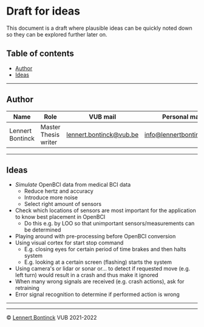 # Draft for ideas

This document is a draft where plausible ideas can be quickly noted down so they can be explored further later on.

## Table of contents

- [Author](#author)
- [Ideas](#ideas)


<hr>


## Author

| Name             | Role                 | VUB mail                                                  | Personal mail                                               |
| ---------------- | -------------------- | --------------------------------------------------------- | ----------------------------------------------------------- |
| Lennert Bontinck | Master Thesis writer | [lennert.bontinck@vub.be](mailto:lennert.bontinck@vub.be) | [info@lennertbontinck.com](mailto:info@lennertbontinck.com) |

<hr>


## Ideas

- *Simulate* OpenBCI data from medical BCI data
  - Reduce hertz and accuracy
  - Introduce more noise
  - Select right amount of sensors
- Check which locations of sensors are most important for the application to know best placement in OpenBCI
  - Do this e.g. by LOO so that unimportant sensors/measurements can be determined
- Playing around with pre-processing before OpenBCI conversion
- Using visual cortex for start stop command
  - E.g. closing eyes for certain period of time brakes and then halts system
  - E.g. looking at a certain screen (flashing) starts the system
- Using camera's or lidar or sonar or... to detect if requested move (e.g. left turn) would result in a crash and thus make it ignored
- When many wrong signals are received (e.g. crash actions), ask for retraining
- Error signal recognition to determine if performed action is wrong 

* * *
* * *
© [Lennert Bontinck](https://www.lennertbontinck.com/) VUB 2021-2022
